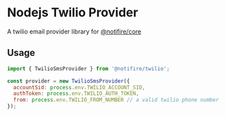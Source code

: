 # Nodejs Twilio Provider

A twilio email provider library for [@notifire/core](https://github.com/notifirehq/notifire)

## Usage

```javascript
import { TwilioSmsProvider } from '@notifire/twilio';

const provider = new TwilioSmsProvider({
  accountSid: process.env.TWILIO_ACCOUNT_SID,
  authToken: process.env.TWILIO_AUTH_TOKEN,
  from: process.env.TWILIO_FROM_NUMBER // a valid twilio phone number
});
```
